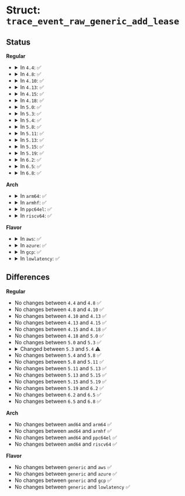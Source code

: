 # Struct: <code>trace_event_raw_generic_add_lease</code>

## Status
<b>Regular</b>
<ul>
<li>
<details>
<summary>In <code>4.4</code>: ✅</summary>

```c
struct trace_event_raw_generic_add_lease {
    struct trace_entry ent;
    long unsigned int i_ino;
    int wcount;
    int dcount;
    int icount;
    dev_t s_dev;
    fl_owner_t fl_owner;
    unsigned int fl_flags;
    unsigned char fl_type;
    char __data[0];
};
```
</details>
</li>
<li>
<details>
<summary>In <code>4.8</code>: ✅</summary>

```c
struct trace_event_raw_generic_add_lease {
    struct trace_entry ent;
    long unsigned int i_ino;
    int wcount;
    int dcount;
    int icount;
    dev_t s_dev;
    fl_owner_t fl_owner;
    unsigned int fl_flags;
    unsigned char fl_type;
    char __data[0];
};
```
</details>
</li>
<li>
<details>
<summary>In <code>4.10</code>: ✅</summary>

```c
struct trace_event_raw_generic_add_lease {
    struct trace_entry ent;
    long unsigned int i_ino;
    int wcount;
    int dcount;
    int icount;
    dev_t s_dev;
    fl_owner_t fl_owner;
    unsigned int fl_flags;
    unsigned char fl_type;
    char __data[0];
};
```
</details>
</li>
<li>
<details>
<summary>In <code>4.13</code>: ✅</summary>

```c
struct trace_event_raw_generic_add_lease {
    struct trace_entry ent;
    long unsigned int i_ino;
    int wcount;
    int dcount;
    int icount;
    dev_t s_dev;
    fl_owner_t fl_owner;
    unsigned int fl_flags;
    unsigned char fl_type;
    char __data[0];
};
```
</details>
</li>
<li>
<details>
<summary>In <code>4.15</code>: ✅</summary>

```c
struct trace_event_raw_generic_add_lease {
    struct trace_entry ent;
    long unsigned int i_ino;
    int wcount;
    int dcount;
    int icount;
    dev_t s_dev;
    fl_owner_t fl_owner;
    unsigned int fl_flags;
    unsigned char fl_type;
    char __data[0];
};
```
</details>
</li>
<li>
<details>
<summary>In <code>4.18</code>: ✅</summary>

```c
struct trace_event_raw_generic_add_lease {
    struct trace_entry ent;
    long unsigned int i_ino;
    int wcount;
    int dcount;
    int icount;
    dev_t s_dev;
    fl_owner_t fl_owner;
    unsigned int fl_flags;
    unsigned char fl_type;
    char __data[0];
};
```
</details>
</li>
<li>
<details>
<summary>In <code>5.0</code>: ✅</summary>

```c
struct trace_event_raw_generic_add_lease {
    struct trace_entry ent;
    long unsigned int i_ino;
    int wcount;
    int dcount;
    int icount;
    dev_t s_dev;
    fl_owner_t fl_owner;
    unsigned int fl_flags;
    unsigned char fl_type;
    char __data[0];
};
```
</details>
</li>
<li>
<details>
<summary>In <code>5.3</code>: ✅</summary>

```c
struct trace_event_raw_generic_add_lease {
    struct trace_entry ent;
    long unsigned int i_ino;
    int wcount;
    int dcount;
    int icount;
    dev_t s_dev;
    fl_owner_t fl_owner;
    unsigned int fl_flags;
    unsigned char fl_type;
    char __data[0];
};
```
</details>
</li>
<li>
<details>
<summary>In <code>5.4</code>: ✅</summary>

```c
struct trace_event_raw_generic_add_lease {
    struct trace_entry ent;
    long unsigned int i_ino;
    int wcount;
    int rcount;
    int icount;
    dev_t s_dev;
    fl_owner_t fl_owner;
    unsigned int fl_flags;
    unsigned char fl_type;
    char __data[0];
};
```
</details>
</li>
<li>
<details>
<summary>In <code>5.8</code>: ✅</summary>

```c
struct trace_event_raw_generic_add_lease {
    struct trace_entry ent;
    long unsigned int i_ino;
    int wcount;
    int rcount;
    int icount;
    dev_t s_dev;
    fl_owner_t fl_owner;
    unsigned int fl_flags;
    unsigned char fl_type;
    char __data[0];
};
```
</details>
</li>
<li>
<details>
<summary>In <code>5.11</code>: ✅</summary>

```c
struct trace_event_raw_generic_add_lease {
    struct trace_entry ent;
    long unsigned int i_ino;
    int wcount;
    int rcount;
    int icount;
    dev_t s_dev;
    fl_owner_t fl_owner;
    unsigned int fl_flags;
    unsigned char fl_type;
    char __data[0];
};
```
</details>
</li>
<li>
<details>
<summary>In <code>5.13</code>: ✅</summary>

```c
struct trace_event_raw_generic_add_lease {
    struct trace_entry ent;
    long unsigned int i_ino;
    int wcount;
    int rcount;
    int icount;
    dev_t s_dev;
    fl_owner_t fl_owner;
    unsigned int fl_flags;
    unsigned char fl_type;
    char __data[0];
};
```
</details>
</li>
<li>
<details>
<summary>In <code>5.15</code>: ✅</summary>

```c
struct trace_event_raw_generic_add_lease {
    struct trace_entry ent;
    long unsigned int i_ino;
    int wcount;
    int rcount;
    int icount;
    dev_t s_dev;
    fl_owner_t fl_owner;
    unsigned int fl_flags;
    unsigned char fl_type;
    char __data[0];
};
```
</details>
</li>
<li>
<details>
<summary>In <code>5.19</code>: ✅</summary>

```c
struct trace_event_raw_generic_add_lease {
    struct trace_entry ent;
    long unsigned int i_ino;
    int wcount;
    int rcount;
    int icount;
    dev_t s_dev;
    fl_owner_t fl_owner;
    unsigned int fl_flags;
    unsigned char fl_type;
    char __data[0];
};
```
</details>
</li>
<li>
<details>
<summary>In <code>6.2</code>: ✅</summary>

```c
struct trace_event_raw_generic_add_lease {
    struct trace_entry ent;
    long unsigned int i_ino;
    int wcount;
    int rcount;
    int icount;
    dev_t s_dev;
    fl_owner_t fl_owner;
    unsigned int fl_flags;
    unsigned char fl_type;
    char __data[0];
};
```
</details>
</li>
<li>
<details>
<summary>In <code>6.5</code>: ✅</summary>

```c
struct trace_event_raw_generic_add_lease {
    struct trace_entry ent;
    long unsigned int i_ino;
    int wcount;
    int rcount;
    int icount;
    dev_t s_dev;
    fl_owner_t fl_owner;
    unsigned int fl_flags;
    unsigned char fl_type;
    char __data[0];
};
```
</details>
</li>
<li>
<details>
<summary>In <code>6.8</code>: ✅</summary>

```c
struct trace_event_raw_generic_add_lease {
    struct trace_entry ent;
    long unsigned int i_ino;
    int wcount;
    int rcount;
    int icount;
    dev_t s_dev;
    fl_owner_t fl_owner;
    unsigned int fl_flags;
    unsigned char fl_type;
    char __data[0];
};
```
</details>
</li>
</ul>
<b>Arch</b>
<ul>
<li>
<details>
<summary>In <code>arm64</code>: ✅</summary>

```c
struct trace_event_raw_generic_add_lease {
    struct trace_entry ent;
    long unsigned int i_ino;
    int wcount;
    int rcount;
    int icount;
    dev_t s_dev;
    fl_owner_t fl_owner;
    unsigned int fl_flags;
    unsigned char fl_type;
    char __data[0];
};
```
</details>
</li>
<li>
<details>
<summary>In <code>armhf</code>: ✅</summary>

```c
struct trace_event_raw_generic_add_lease {
    struct trace_entry ent;
    long unsigned int i_ino;
    int wcount;
    int rcount;
    int icount;
    dev_t s_dev;
    fl_owner_t fl_owner;
    unsigned int fl_flags;
    unsigned char fl_type;
    char __data[0];
};
```
</details>
</li>
<li>
<details>
<summary>In <code>ppc64el</code>: ✅</summary>

```c
struct trace_event_raw_generic_add_lease {
    struct trace_entry ent;
    long unsigned int i_ino;
    int wcount;
    int rcount;
    int icount;
    dev_t s_dev;
    fl_owner_t fl_owner;
    unsigned int fl_flags;
    unsigned char fl_type;
    char __data[0];
};
```
</details>
</li>
<li>
<details>
<summary>In <code>riscv64</code>: ✅</summary>

```c
struct trace_event_raw_generic_add_lease {
    struct trace_entry ent;
    long unsigned int i_ino;
    int wcount;
    int rcount;
    int icount;
    dev_t s_dev;
    fl_owner_t fl_owner;
    unsigned int fl_flags;
    unsigned char fl_type;
    char __data[0];
};
```
</details>
</li>
</ul>
<b>Flavor</b>
<ul>
<li>
<details>
<summary>In <code>aws</code>: ✅</summary>

```c
struct trace_event_raw_generic_add_lease {
    struct trace_entry ent;
    long unsigned int i_ino;
    int wcount;
    int rcount;
    int icount;
    dev_t s_dev;
    fl_owner_t fl_owner;
    unsigned int fl_flags;
    unsigned char fl_type;
    char __data[0];
};
```
</details>
</li>
<li>
<details>
<summary>In <code>azure</code>: ✅</summary>

```c
struct trace_event_raw_generic_add_lease {
    struct trace_entry ent;
    long unsigned int i_ino;
    int wcount;
    int rcount;
    int icount;
    dev_t s_dev;
    fl_owner_t fl_owner;
    unsigned int fl_flags;
    unsigned char fl_type;
    char __data[0];
};
```
</details>
</li>
<li>
<details>
<summary>In <code>gcp</code>: ✅</summary>

```c
struct trace_event_raw_generic_add_lease {
    struct trace_entry ent;
    long unsigned int i_ino;
    int wcount;
    int rcount;
    int icount;
    dev_t s_dev;
    fl_owner_t fl_owner;
    unsigned int fl_flags;
    unsigned char fl_type;
    char __data[0];
};
```
</details>
</li>
<li>
<details>
<summary>In <code>lowlatency</code>: ✅</summary>

```c
struct trace_event_raw_generic_add_lease {
    struct trace_entry ent;
    long unsigned int i_ino;
    int wcount;
    int rcount;
    int icount;
    dev_t s_dev;
    fl_owner_t fl_owner;
    unsigned int fl_flags;
    unsigned char fl_type;
    char __data[0];
};
```
</details>
</li>
</ul>

## Differences
<b>Regular</b>
<ul>
<li>
No changes between <code>4.4</code> and <code>4.8</code> ✅
</li>
<li>
No changes between <code>4.8</code> and <code>4.10</code> ✅
</li>
<li>
No changes between <code>4.10</code> and <code>4.13</code> ✅
</li>
<li>
No changes between <code>4.13</code> and <code>4.15</code> ✅
</li>
<li>
No changes between <code>4.15</code> and <code>4.18</code> ✅
</li>
<li>
No changes between <code>4.18</code> and <code>5.0</code> ✅
</li>
<li>
No changes between <code>5.0</code> and <code>5.3</code> ✅
</li>
<li>
<details>
<summary>Changed between <code>5.3</code> and <code>5.4</code> ⚠️</summary>
<ul>
<li>
<b>Field added. </b>
<code>int rcount</code>
</li>
<li>
<b>Field removed. </b>
<code>int dcount</code>
</li>
</ul>
</details>
</li>
<li>
No changes between <code>5.4</code> and <code>5.8</code> ✅
</li>
<li>
No changes between <code>5.8</code> and <code>5.11</code> ✅
</li>
<li>
No changes between <code>5.11</code> and <code>5.13</code> ✅
</li>
<li>
No changes between <code>5.13</code> and <code>5.15</code> ✅
</li>
<li>
No changes between <code>5.15</code> and <code>5.19</code> ✅
</li>
<li>
No changes between <code>5.19</code> and <code>6.2</code> ✅
</li>
<li>
No changes between <code>6.2</code> and <code>6.5</code> ✅
</li>
<li>
No changes between <code>6.5</code> and <code>6.8</code> ✅
</li>
</ul>
<b>Arch</b>
<ul>
<li>
No changes between <code>amd64</code> and <code>arm64</code> ✅
</li>
<li>
No changes between <code>amd64</code> and <code>armhf</code> ✅
</li>
<li>
No changes between <code>amd64</code> and <code>ppc64el</code> ✅
</li>
<li>
No changes between <code>amd64</code> and <code>riscv64</code> ✅
</li>
</ul>
<b>Flavor</b>
<ul>
<li>
No changes between <code>generic</code> and <code>aws</code> ✅
</li>
<li>
No changes between <code>generic</code> and <code>azure</code> ✅
</li>
<li>
No changes between <code>generic</code> and <code>gcp</code> ✅
</li>
<li>
No changes between <code>generic</code> and <code>lowlatency</code> ✅
</li>
</ul>
